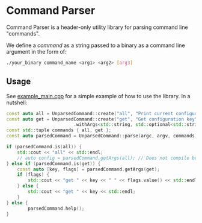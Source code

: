 # Command Parser

Command Parser is a header-only utility library for parsing command line "commands".

We define a _command_ as a string passed to a binary as a command line argument in the form of:

```bash
./your_binary command_name <arg1> <arg2> [arg3]
```

## Usage

See [example_main.cpp](example_main.cpp) for a simple example of how to use the library. In a nutshell:

```cpp
const auto all = UnparsedCommand::create("all", "Print current configuration");
const auto get = UnparsedCommand::create("get", "Get configuration key", " <key> [-xyz]")
                         .withArgs<std::string, std::optional<std::string>>();
const std::tuple commands { all, get };
const auto parsedCommand = UnparsedCommand::parse(argc, argv, commands);

if (parsedCommand.is(all)) {
    std::cout << "all" << std::endl;
    // auto config = parsedCommand.getArgs(all); // Does not compile because all has no args
} else if (parsedCommand.is(get)) {
    const auto [key, flags] = parsedCommand.getArgs(get);
    if (flags) {
        std::cout << "get " << key << " " << flags.value() << std::endl;
    } else {
        std::cout << "get " << key << std::endl;
    }
} else {
        parsedCommand.help();
}
```

